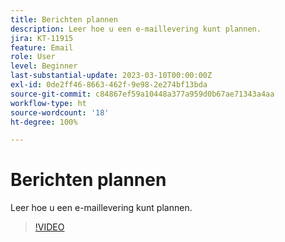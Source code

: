 ```yaml
---
title: Berichten plannen
description: Leer hoe u een e-maillevering kunt plannen.
jira: KT-11915
feature: Email
role: User
level: Beginner
last-substantial-update: 2023-03-10T00:00:00Z
exl-id: 0de2ff46-8663-462f-9e98-2e274bf13bda
source-git-commit: c84867ef59a10448a377a959d0b67ae71343a4aa
workflow-type: ht
source-wordcount: '18'
ht-degree: 100%

---
```


# Berichten plannen

Leer hoe u een e-maillevering kunt plannen.

>[!VIDEO](https://video.tv.adobe.com/v/3415919/?quality=12&learn=on)
